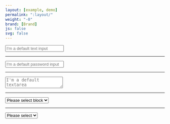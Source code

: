 ```yaml
---
layout: [example, demo]
permalink: ":layout/"
weight: "-0"
brand: [Brand]
js: false
svg: false
---
```


<input type="text" class="input-field" placeholder="I'm a default text input">

<hr>

<input type="password" class="input-field" placeholder="I'm a default password input">

<hr>

<textarea class="input-field" placeholder="I'm a default textarea"></textarea>

<hr>

<div class="input-field-select-wrapper input-field-block">
	<select class="input-field-select">
		<option>Please select block</option>
		<option>Option A</option>
		<option>Option B</option>
		<option>Option C</option>
		<option>Option D</option>
		<option>Option E</option>
		<option>Option F</option>
		<option>Option G</option>
	</select>
</div>

<hr>

<div class="input-field-select-wrapper">
	<select class="input-field-select">
		<option>Please select</option>
		<option>Option A</option>
		<option>Option B</option>
		<option>Option C</option>
		<option>Option D</option>
		<option>Option E</option>
		<option>Option F</option>
		<option>Option G</option>
	</select>
</div>